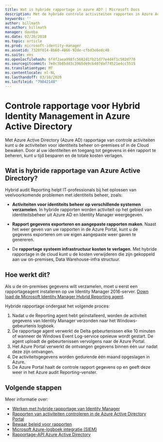 ```yaml
---
title: Wat is hybride rapportage in azure AD? | Microsoft Docs
description: Met de hybride controle activiteiten rapporten in Azure Active Directory kunt u gecontroleerde gebeurtenissen in zowel de Cloud als on-premises bekijken.
keywords: ''
author: billmath
ms.author: billmath
manager: daveba
ms.date: 02/20/2018
ms.topic: article
ms.prod: microsoft-identity-manager
ms.assetid: 7320f014-8b60-4866-92de-cfbd3e6edc48
ms.suite: ems
ms.openlocfilehash: 6f4f2aea998fc5682d1fb21d77e4d4f1c582d770
ms.sourcegitcommit: 7e8c3b85dd3c3965de9cb407daf74521e4cc5515
ms.translationtype: MT
ms.contentlocale: nl-NL
ms.lasthandoff: 03/10/2020
ms.locfileid: "79042148"
---
```

# <a name="hybrid-identity-management-audit-reporting-in-azure-active-directory"></a>Controle rapportage voor Hybrid Identity Management in Azure Active Directory
Met Azure Active Directory (Azure AD) rapportage van controle activiteiten kunt u de activiteiten voor identiteits beheer on-premises of in de Cloud bewaken. Door al uw identiteiten en toegang tot gegevens in één rapport te beheren, kunt u tijd besparen en de totale kosten verlagen.

## <a name="what-is-azure-active-directory-hybrid-reporting"></a>Wat is hybride rapportage van Azure Active Directory?
Hybrid audit Reporting helpt IT-professionals bij het oplossen van veelvoorkomende problemen met identiteits beheer, zoals:

* **Activiteiten voor identiteits beheer op verschillende systemen verzamelen**. In hybride rapporten worden activiteit op het gebied van identiteitsbeheer uit Azure AD en Identity Manager weergegeven.

* **Rapport gegevens exporteren en aangepaste rapporten maken**. Naast het weer geven van uw rapporten in de Azure Portal, kunt u de gegevens exporteren om uw eigen aangepaste weer gaven te genereren.

* De **rapportage systeem infrastructuur kosten te verlagen**. Met hybride rapportage in de cloud kunt u de kosten verwijderen die zijn gekoppeld aan uw on-premises, Data Warehouse-infra structuur.

## <a name="how-does-it-work"></a>Hoe werkt dit?

Als u de on-premises gegevens wilt verzamelen, moet u eerst een rapportageagent installeren op uw Identity Manager 2016-server. [Down load de Microsoft Identity Manager Hybrid Reporting agent](https://www.microsoft.com/download/details.aspx?id=55112).

Hybride rapportage ondergaat het volgende proces:
1. Nadat u de Reporting agent hebt geïnstalleerd, worden de activiteit gegevens van Identity Manager verzonden naar het Windows-gebeurtenis logboek.
2. De rapportage agent verwerkt de Delta gebeurtenissen elke 10 minuten of wanneer de Windows Event Log-service opnieuw wordt gestart. De agent uploadt de gebeurtenissen vervolgens naar de Azure Portal.
3. Het Azure Portal verwerkt de ontvangen gegevens binnen één uur nadat deze zijn ontvangen.
4. De activiteitsgegevens worden gedurende één maand opgeslagen in Azure.
5. De Azure Portal haalt de controle rapport gegevens op en geeft deze weer in het Azure audit Reporting-venster.

## <a name="next-steps"></a>Volgende stappen
Meer informatie over:
- [Werken met hybride rapportage van Identity Manager](working-with-identity-manager-hybrid-reporting.md)
- [Rapporten van activiteiten controleren in de Azure Active Directory Portal](https://docs.microsoft.com/azure/active-directory/active-directory-reporting-activity-audit-logs)
- [Bewaar beleid voor rapporten](https://docs.microsoft.com/azure/active-directory/active-directory-reporting-retention)
- [Microsoft Azure-logboek integratie (SIEM)](https://docs.microsoft.com/azure/security/security-azure-log-integration-overview)
- [Rapportage-API Azure Active Directory](https://docs.microsoft.com/azure/active-directory/active-directory-reporting-api-getting-started)
